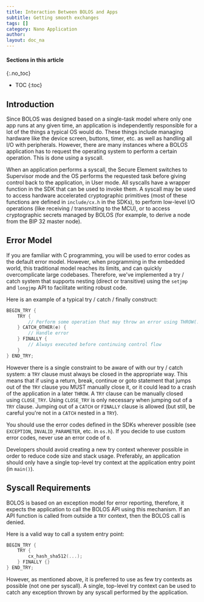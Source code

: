 ```yaml
---
title: Interaction Between BOLOS and Apps
subtitle: Getting smooth exchanges
tags: []
category: Nano Application
author:
layout: doc_na
---
```


#### Sections in this article
{:.no_toc}
* TOC
{:toc}

## Introduction

Since BOLOS was designed based on a single-task model where only one app runs at any given time, an application is independently responsible for a lot of the things a typical OS would do. These things include managing hardware like the device screen, buttons, timer, etc. as well as handling all I/O with peripherals. However, there are many instances where a BOLOS application has to request the operating system to perform a certain operation. This is done using a syscall.

When an application performs a syscall, the Secure Element switches to Supervisor mode and the OS performs the requested task before giving control back to the application, in User mode. All syscalls have a wrapper function in the SDK that can be used to invoke them. A syscall may be used to access hardware accelerated cryptographic primitives (most of these functions are defined in `include/cx.h` in the SDKs), to perform low-level I/O operations (like receiving / transmitting to the MCU), or to access cryptographic secrets managed by BOLOS (for example, to derive a node from the BIP 32 master node).

## Error Model

If you are familiar with C programming, you will be used to error codes as the default error model. However, when programming in the embedded world, this traditional model reaches its limits, and can quickly overcomplicate large codebases. Therefore, we've implemented a try / catch system that supports nesting (direct or transitive) using the `setjmp` and `longjmp` API to facilitate writing robust code.

Here is an example of a typical try / catch / finally construct:

``` c
BEGIN_TRY {
    TRY {
        // Perform some operation that may throw an error using THROW(...)
    } CATCH_OTHER(e) {
        // Handle error
    } FINALLY {
        // Always executed before continuing control flow
    }
} END_TRY;
```

However there is a single constraint to be aware of with our try / catch system: a `TRY` clause must always be closed in the appropriate way. This means that if using a return, break, continue or goto statement that jumps out of the `TRY` clause you MUST manually close it, or it could lead to a crash of the application in a later `THROW`. A `TRY` clause can be manually closed using `CLOSE_TRY`. Using `CLOSE_TRY` is only necessary when jumping out of a `TRY` clause. Jumping out of a `CATCH` or `FINALLY` clause is allowed (but still, be careful you're not in a `CATCH` nested in a `TRY`).

You should use the error codes defined in the SDKs wherever possible (see `EXCEPTION`, `INVALID_PARAMETER`, etc. in `os.h`). If you decide to use custom error codes, never use an error code of `0`.

Developers should avoid creating a new try context wherever possible in order to reduce code size and stack usage. Preferably, an application should only have a single top-level try context at the application entry point (in `main()`).

## Syscall Requirements

BOLOS is based on an exception model for error reporting, therefore, it expects the application to call the BOLOS API using this mechanism. If an API function is called from outside a `TRY` context, then the BOLOS call is denied.

Here is a valid way to call a system entry point:

``` c
BEGIN_TRY {
    TRY {
        cx_hash_sha512(...);
    } FINALLY {}
} END_TRY;
```

However, as mentioned above, it is preferred to use as few try contexts as possible (not one per syscall). A single, top-level try context can be used to catch any exception thrown by any syscall performed by the application.

